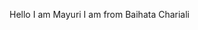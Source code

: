 Hello
I am Mayuri
I am from Baihata Chariali

<!---
Mayuri-50/Mayuri-50 is a ✨ special ✨ repository because its `README.md` (this file) appears on your GitHub profile.
You can click the Preview link to take a look at your changes.
--->
